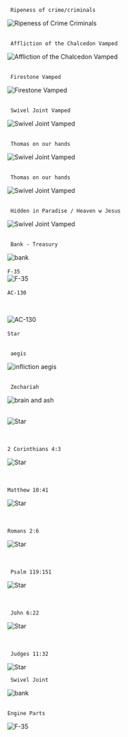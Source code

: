 <code> Ripeness of crime/criminals</code><br/>

![Ripeness of Crime Criminals](/art/Ripenessofcrimecriminals.jpg)
<br/><br/>

<code> Affliction of the Chalcedon Vamped </code><br/>

![Affliction of the Chalcedon Vamped](/art/Afflictionofthrchalcedon%20vamp.jpg)
<br/><br/>

<code> Firestone Vamped </code><br/>

![Firestone Vamped](/art/Firestone%20vamped.jpg)
<br/><br/>

<code> Swivel Joint Vamped </code><br/>

![Swivel Joint Vamped](/art/Swiveljoint%20vamped.jpg)
<br/><br/>

<code> Thomas on our hands </code><br/>

![Swivel Joint Vamped](/art/Thomas%20on%20our%20hands%20vamped.jpg)
<br/><br/>

<code> Thomas on our hands </code><br/>

![Swivel Joint Vamped](/art/Thomas%20on%20our%20hands.jpg)
<br/><br/>

<code> Hidden in Paradise / Heaven w Jesus </code><br/>

![Swivel Joint Vamped](/art/HiddenInParadiseWithJesus.jpg)
<br/><br/>

<code> Bank - Treasury</code><br/>

![bank](/art/synagogue.jpeg)
<br/><br/>
<code>F-35</code>
<br/>
![F-35](/art/F-35.JPG)
<br/><br/>
<code>AC-130</code>

<br/>

![AC-130](/art/Ac130sky.JPG)
<br/><br/>
<code>Star </code>
<br/>

<code> aegis </code><br/>

![infliction aegis](/art/Inflictionaegis.jpg)
<br/><br/>

<code> Zechariah </code><br/>

![brain and ash](/art/666tacticallygenocidebrainandash.jpg)
<br/><br/>

![Star](/art/JewishstarversesPreview2.jpeg)

<br/><br/>
<code>2 Corinthians 4:3</code>
<br/>

![Star](/art/Top%20diamond%20rev%2012.jpeg)

<br/><br/>
<code>Matthew 10:41</code>
<br/>

![Star](/art/Matthew%2010%2041%20upper%20right%20copy.jpeg)

<br/><br/>
<code>Romans 2:6</code>
<br/>

![Star](/art/Bottom%20right%20triangle.jpeg)

<br/><br/>
<code > Psalm 119:151</code>
<br/>

![Star](/art/bottomTriangle.JPG)

<br/><br/>
<code > John 6:22</code>
<br/>

![Star](/art/Bottomleftstar2.JPG)

<br/><br/>
<code> Judges 11:32</code>
<br/>

![Star](/art/BottomRightStar2.jpg)

<code> Swivel Joint </code><br/>

![bank](/art/Swivel%20joint.JPG)
<br/><br/>
<code> Engine Parts</code>

![F-35](/art/Car%20parts%20finish.jpeg)
<br/><br/>
